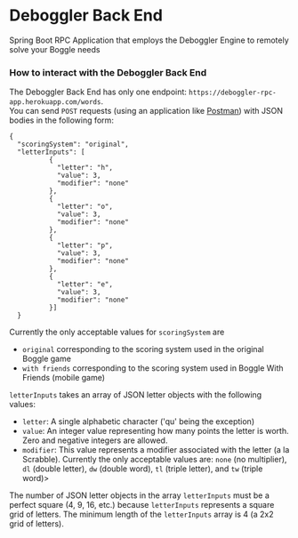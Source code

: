 # Deboggler Back End
Spring Boot RPC Application that employs the Deboggler Engine to remotely solve your Boggle needs


### How to interact with the Deboggler Back End
The Deboggler Back End has only one endpoint: ``https://deboggler-rpc-app.herokuapp.com/words``.<br>
You can send ``POST`` requests (using an application like [Postman](https://www.getpostman.com/)) with JSON bodies in the following form:
```
{
  "scoringSystem": "original",
  "letterInputs": [
          {
            "letter": "h",
            "value": 3,
            "modifier": "none"
          },
          {
            "letter": "o",
            "value": 3,
            "modifier": "none"
          },
          {
            "letter": "p",
            "value": 3,
            "modifier": "none"
          },
          {
            "letter": "e",
            "value": 3,
            "modifier": "none"
          }]
  }
```
Currently the only acceptable values for ``scoringSystem`` are
* ``original`` corresponding to the scoring system used in the original Boggle game
* ``with friends`` corresponding to the scoring system used in Boggle With Friends (mobile game)<br>

``letterInputs`` takes an array of JSON letter objects with the following values:
* ``letter``: A single alphabetic character ('qu' being the exception)
* ``value``: An integer value representing how many points the letter is worth. Zero and negative integers are allowed.
* ``modifier``: This value represents a modifier associated with the letter (a la Scrabble). Currently the only acceptable values are:
``none`` (no multiplier), ``dl`` (double letter), ``dw`` (double word), ``tl`` (triple letter), and ``tw`` (triple word)><br>

The number of JSON letter objects in the array ``letterInputs`` must be a perfect square (4, 9, 16, etc.) because ``letterInputs``
represents a square grid of letters. The minimum length of the ``letterInputs`` array is 4 (a 2x2 grid of letters).
